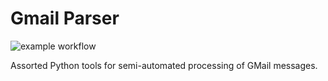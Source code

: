 # Gmail Parser

![example workflow](https://github.com/goromal/gmail_parser/actions/workflows/test.yml/badge.svg)

Assorted Python tools for semi-automated processing of GMail messages.

